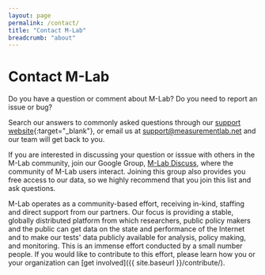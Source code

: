 ```yaml
---
layout: page
permalink: /contact/
title: "Contact M-Lab"
breadcrumb: "about"
---
```


# Contact M-Lab

Do you have a question or comment about M-Lab? Do you need to report an issue or bug?

Search our answers to commonly asked questions through our [support website](https://support.measurementlab.net/help/en-us){:target="_blank"}, or email us at [support@measurementlab.net](mailto:support@measurementlab.net) and our team will get back to you.

If you are interested in discussing your question or isssue with others in the M-Lab community, join our Google Group, [M-Lab Discuss](https://groups.google.com/a/measurementlab.net/forum/#!forum/discuss), where the community of M-Lab users interact. Joining this group also provides you free access to our data, so we highly recommend that you join this list and ask questions.

M-Lab operates as a community-based effort, receiving in-kind, staffing and direct support from our partners. Our focus is providing a stable, globally distributed platform from which researchers, public policy makers and the public can get data on the state and performance of the Internet and to make our tests' data publicly available for analysis, policy making, and monitoring. This is an immense effort conducted by a small number people. If you would like to contribute to this effort,  please learn how you or your organization can [get involved]({{ site.baseurl }}/contribute/).
